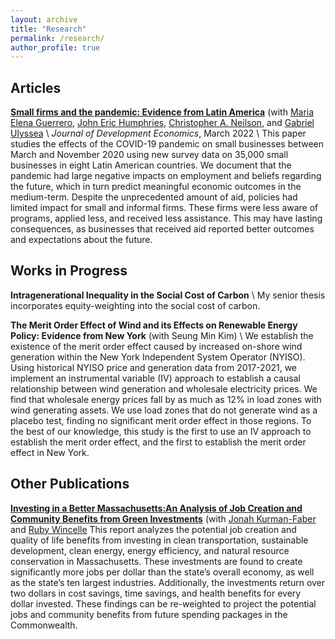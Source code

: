 ```yaml
---
layout: archive
title: "Research"
permalink: /research/
author_profile: true
---
```


## Articles

**[Small firms and the pandemic: Evidence from Latin America]([url](https://www.sciencedirect.com/science/article/pii/S0304387821001358))** (with [Maria Elena Guerrero](https://mariaelenaguer.github.io/), [John Eric Humphries](https://johnerichumphries.com/index.html), [Christopher A. Neilson](https://christopherneilson.github.io/), and [Gabriel Ulyssea](https://sites.google.com/view/gabriel-ulyssea) \\
*Journal of Development Economics*, March 2022 \\
This paper studies the effects of the COVID-19 pandemic on small businesses between March and November 2020 using new survey data on 35,000 small businesses in eight Latin American countries. We document that the pandemic had large negative impacts on employment and beliefs regarding the future, which in turn predict meaningful economic outcomes in the medium-term. Despite the unprecedented amount of aid, policies had limited impact for small and informal firms. These firms were less aware of programs, applied less, and received less assistance. This may have lasting consequences, as businesses that received aid reported better outcomes and expectations about the future.


## Works in Progress
**Intragenerational Inequality in the Social Cost of Carbon** \\
My senior thesis incorporates equity-weighting into the social cost of carbon.


**The Merit Order Effect of Wind and its Effects on Renewable Energy Policy: Evidence from New York** (with Seung Min Kim) \\
We establish the existence of the merit order effect caused by increased on-shore wind generation within the New York Independent System Operator (NYISO). Using historical NYISO price and generation data from 2017-2021, we implement an instrumental variable (IV) approach to establish a causal relationship between wind generation and wholesale electricity prices. We find that wholesale energy prices fall by as much as 12\% in load zones with wind generating assets. We use load zones that do not generate wind as a placebo test, finding no significant merit order effect in those regions. To the best of our knowledge, this study is the first to use an IV approach to establish the merit order effect, and the first to establish the merit order effect in New York. 

## Other Publications
**[Investing in a Better Massachusetts:An Analysis of Job Creation and Community Benefits from Green Investments]([url](https://climate-xchange.org/2021/05/24/new-climate-xchange-report-investing-in-a-better-massachusetts/))** (with [Jonah Kurman-Faber](https://www.linkedin.com/in/jonahkf/) and [Ruby Wincelle](https://www.linkedin.com/in/rubywincele/)
This report analyzes the potential job creation and quality of life benefits from investing in clean transportation, sustainable development, clean energy, energy efficiency, and natural resource conservation in Massachusetts. These investments are found to create significantly more jobs per dollar than the state’s overall economy, as well as the state’s ten largest industries. Additionally, the investments return over two dollars in cost savings, time savings, and health benefits for every dollar invested. These findings can be re-weighted to project the potential jobs and community benefits from future spending packages in the Commonwealth.
